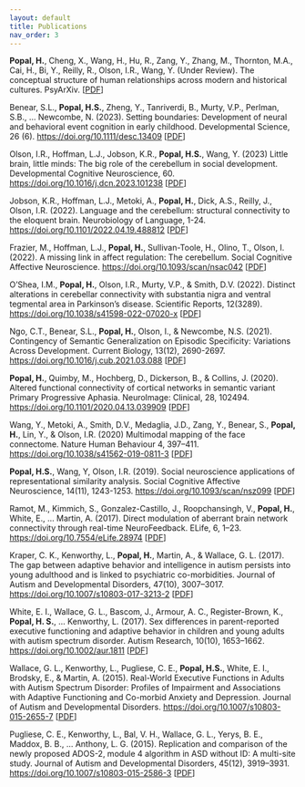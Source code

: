 ```yaml
---
layout: default
title: Publications
nav_order: 3
---
```


**Popal, H.**, Cheng, X., Wang, H., Hu, R., Zang, Y., Zhang, M., Thornton, M.A., Cai, H., Bi, Y., Reilly, R., Olson, I.R., Wang, Y. (Under Review). The conceptual structure of human relationships across modern and historical cultures. PsyArXiv. 
[[PDF](https://osf.io/ut6qp/download)]

Benear, S.L., **Popal, H.S.**, Zheng, Y., Tanriverdi, B., Murty, V.P., Perlman, S.B., … Newcombe, N. (2023). Setting boundaries: Development of neural and behavioral event cognition in early childhood. Developmental Science, 26 (6). https://doi.org/10.1111/desc.13409 [[PDF](https://onlinelibrary.wiley.com/doi/pdf/10.1111/desc.13409)]

Olson, I.R., Hoffman, L.J., Jobson, K.R., **Popal, H.S.**, Wang, Y. (2023) Little brain, little minds: The big role of the cerebellum in social development. Developmental Cognitive Neuroscience, 60. https://doi.org/10.1016/j.dcn.2023.101238 [[PDF](https://www.sciencedirect.com/science/article/pii/S1878929323000439/pdfft?md5=502ef816a532c0001a79d4a107bc9075&pid=1-s2.0-S1878929323000439-main.pdf)]

Jobson, K.R., Hoffman, L.J., Metoki, A., **Popal, H.**, Dick, A.S., Reilly, J., Olson, I.R. (2022). Language and the cerebellum: structural connectivity to the eloquent brain. Neurobiology of Language, 1-24. https://doi.org/10.1101/2022.04.19.488812 [[PDF](https://direct.mit.edu/nol/article-pdf/doi/10.1162/nol_a_00085/2058291/nol_a_00085.pdf)]

Frazier, M., Hoffman, L.J., **Popal, H.**, Sullivan-Toole, H., Olino, T., Olson, I. (2022). A missing link in affect regulation: The cerebellum. Social Cognitive Affective Neuroscience. https://doi.org/10.1093/scan/nsac042 [[PDF](https://academic.oup.com/scan/advance-article-pdf/doi/10.1093/scan/nsac042/44857233/nsac042.pdf)]

O’Shea, I.M., **Popal, H.**, Olson, I.R., Murty, V.P., & Smith, D.V. (2022). Distinct alterations in cerebellar connectivity with substantia nigra and ventral tegmental area in Parkinson’s disease. Scientific Reports, 12(3289). https://doi.org/10.1038/s41598-022-07020-x [[PDF](https://www.nature.com/articles/s41598-022-07020-x)]

Ngo, C.T., Benear, S.L., **Popal, H.**, Olson, I., & Newcombe, N.S. (2021). Contingency of Semantic Generalization on Episodic Specificity: Variations Across Development. Current Biology, 13(12), 2690-2697. https://doi.org/10.1016/j.cub.2021.03.088 [[PDF](https://www.sciencedirect.com/science/article/pii/S0960982221004619)]

**Popal, H.**, Quimby, M., Hochberg, D., Dickerson, B., & Collins, J. (2020). Altered functional connectivity of cortical networks in semantic variant Primary Progressive Aphasia. NeuroImage: Clinical, 28, 102494. https://doi.org/10.1101/2020.04.13.039909 [[PDF](https://www.sciencedirect.com/science/article/pii/S2213158220303314)]

Wang, Y., Metoki, A., Smith, D.V., Medaglia, J.D., Zang, Y., Benear, S., **Popal, H.**, Lin, Y., & Olson, I.R. (2020) Multimodal mapping of the face connectome. Nature Human Behaviour 4, 397–411. https://doi.org/10.1038/s41562-019-0811-3 [[PDF](https://www.nature.com/articles/s41562-019-0811-3)]

**Popal, H.S.**, Wang, Y, Olson, I.R. (2019). Social neuroscience applications of representational similarity analysis. Social Cognitive Affective Neuroscience, 14(11), 1243-1253. https://doi.org/10.1093/scan/nsz099 [[PDF](https://academic.oup.com/scan/article/14/11/1243/5693905)]

Ramot, M., Kimmich, S., Gonzalez-Castillo, J., Roopchansingh, V., **Popal, H.**, White, E., … Martin, A. (2017). Direct modulation of aberrant brain network connectivity through real-time NeuroFeedback. ELife, 6, 1–23. https://doi.org/10.7554/eLife.28974 [[PDF](https://elifesciences.org/articles/28974.pdf)]

Kraper, C. K., Kenworthy, L., **Popal, H.**, Martin, A., & Wallace, G. L. (2017). The gap between adaptive behavior and intelligence in autism persists into young adulthood and is linked to psychiatric co-morbidities. Journal of Autism and Developmental Disorders, 47(10), 3007–3017. https://doi.org/10.1007/s10803-017-3213-2 [[PDF](https://link.springer.com/article/10.1007/s10803-017-3213-2)]

White, E. I., Wallace, G. L., Bascom, J., Armour, A. C., Register-Brown, K., **Popal, H. S.**, … Kenworthy, L. (2017). Sex differences in parent-reported executive functioning and adaptive behavior in children and young adults with autism spectrum disorder. Autism Research, 10(10), 1653–1662. https://doi.org/10.1002/aur.1811 [[PDF](https://onlinelibrary.wiley.com/doi/pdf/10.1002/aur.1811)]

Wallace, G. L., Kenworthy, L., Pugliese, C. E., **Popal, H.S.**, White, E. I., Brodsky, E., & Martin, A. (2015). Real-World Executive Functions in Adults with Autism Spectrum Disorder: Profiles of Impairment and Associations with Adaptive Functioning and Co-morbid Anxiety and Depression. Journal of Autism and Developmental Disorders. https://doi.org/10.1007/s10803-015-2655-7 [[PDF](https://link.springer.com/article/10.1007/s10803-015-2655-7)]

Pugliese, C. E., Kenworthy, L., Bal, V. H., Wallace, G. L., Yerys, B. E., Maddox, B. B., … Anthony, L. G. (2015). Replication and comparison of the newly proposed ADOS-2, module 4 algorithm in ASD without ID: A multi-site study. Journal of Autism and Developmental Disorders, 45(12), 3919–3931. https://doi.org/10.1007/s10803-015-2586-3 [[PDF](https://link.springer.com/article/10.1007/s10803-015-2586-3)]

